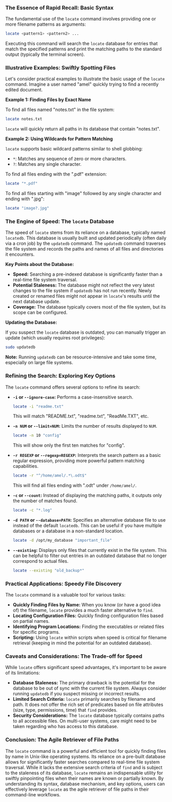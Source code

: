 ### The Essence of Rapid Recall: Basic Syntax

The fundamental use of the `locate` command involves providing one or more filename patterns as arguments:

```bash
locate <pattern1> <pattern2> ...
```

Executing this command will search the `locate` database for entries that match the specified patterns and print the matching paths to the standard output (typically the terminal screen).

### Illustrative Examples: Swiftly Spotting Files

Let's consider practical examples to illustrate the basic usage of the `locate` command. Imagine a user named "amel" quickly trying to find a recently edited document.

**Example 1: Finding Files by Exact Name**

To find all files named "notes.txt" in the file system:

```bash
locate notes.txt
```

`locate` will quickly return all paths in its database that contain "notes.txt".

**Example 2: Using Wildcards for Pattern Matching**

`locate` supports basic wildcard patterns similar to shell globbing:

- `*`: Matches any sequence of zero or more characters.
- `?`: Matches any single character.

To find all files ending with the ".pdf" extension:

```bash
locate "*.pdf"
```

To find all files starting with "image" followed by any single character and ending with ".jpg":

```bash
locate "image?.jpg"
```

### The Engine of Speed: The `locate` Database

The speed of `locate` stems from its reliance on a database, typically named `locatedb`. This database is usually built and updated periodically (often daily via a cron job) by the `updatedb` command. The `updatedb` command traverses the file system and records the paths and names of all files and directories it encounters.

**Key Points about the Database:**

- **Speed:** Searching a pre-indexed database is significantly faster than a real-time file system traversal.
- **Potential Staleness:** The database might not reflect the very latest changes to the file system if `updatedb` has not run recently. Newly created or renamed files might not appear in `locate`'s results until the next database update.
- **Coverage:** The database typically covers most of the file system, but its scope can be configured.

**Updating the Database:**

If you suspect the `locate` database is outdated, you can manually trigger an update (which usually requires root privileges):

```bash
sudo updatedb
```

**Note:** Running `updatedb` can be resource-intensive and take some time, especially on large file systems.

### Refining the Search: Exploring Key Options

The `locate` command offers several options to refine its search:

- **`-i` or `--ignore-case`:** Performs a case-insensitive search.

  ```bash
  locate -i "readme.txt"
  ```

  This will match "README.txt", "readme.txt", "ReadMe.TXT", etc.

- **`-n NUM` or `--limit=NUM`:** Limits the number of results displayed to `NUM`.

  ```bash
  locate -n 10 "config"
  ```

  This will show only the first ten matches for "config".

- **`-r REGEXP` or `--regexp=REGEXP`:** Interprets the search pattern as a basic regular expression, providing more powerful pattern matching capabilities.

  ```bash
  locate -r "^/home/amel/.*\.odt$"
  ```

  This will find all files ending with ".odt" under `/home/amel/`.

- **`-c` or `--count`:** Instead of displaying the matching paths, it outputs only the number of matches found.

  ```bash
  locate -c "*.log"
  ```

- **`-d PATH` or `--database=PATH`:** Specifies an alternative database file to use instead of the default `locatedb`. This can be useful if you have multiple databases or a database in a non-standard location.

  ```bash
  locate -d /opt/my_database "important_file"
  ```

- **`--existing`:** Displays only files that currently exist in the file system. This can be helpful to filter out entries in an outdated database that no longer correspond to actual files.

  ```bash
  locate --existing "old_backup*"
  ```

### Practical Applications: Speedy File Discovery

The `locate` command is a valuable tool for various tasks:

- **Quickly Finding Files by Name:** When you know (or have a good idea of) the filename, `locate` provides a much faster alternative to `find`.
- **Locating Configuration Files:** Quickly finding configuration files based on partial names.
- **Identifying Program Locations:** Finding the executables or related files for specific programs.
- **Scripting:** Using `locate` within scripts when speed is critical for filename retrieval (keeping in mind the potential for an outdated database).

### Caveats and Considerations: The Trade-off for Speed

While `locate` offers significant speed advantages, it's important to be aware of its limitations:

- **Database Staleness:** The primary drawback is the potential for the database to be out of sync with the current file system. Always consider running `updatedb` if you suspect missing or incorrect results.
- **Limited Search Criteria:** `locate` primarily searches by filename and path. It does not offer the rich set of predicates based on file attributes (size, type, permissions, time) that `find` provides.
- **Security Considerations:** The `locate` database typically contains paths to all accessible files. On multi-user systems, care might need to be taken regarding who has access to this database.

### Conclusion: The Agile Retriever of File Paths

The `locate` command is a powerful and efficient tool for quickly finding files by name in Unix-like operating systems. Its reliance on a pre-built database allows for significantly faster searches compared to real-time file system traversal. While it lacks the extensive search criteria of `find` and is subject to the staleness of its database, `locate` remains an indispensable utility for swiftly pinpointing files when their names are known or partially known. By understanding its syntax, database mechanism, and key options, users can effectively leverage `locate` as the agile retriever of file paths in their command-line workflows.
